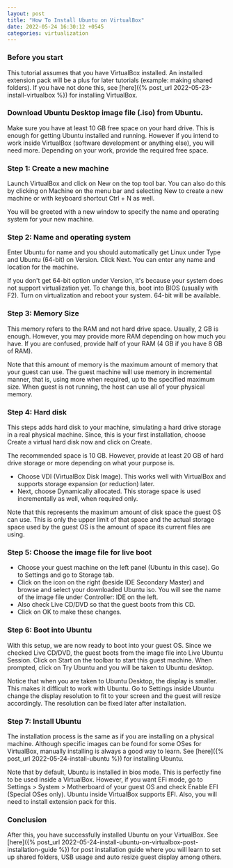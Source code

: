 ```yaml
---
layout: post
title: "How To Install Ubuntu on VirtualBox"
date: 2022-05-24 16:30:12 +0545
categories: virtualization
---
```


### Before you start

This tutorial assumes that you have VirtualBox installed. An installed extension pack will be a plus for later tutorials (example: making shared folders). If you have not done this, see [here]({% post_url 2022-05-23-install-virtualbox %}) for installing VirtualBox.

### Download Ubuntu Desktop image file (.iso) from Ubuntu.

Make sure you have at least 10 GB free space on your hard drive. This is enough for getting Ubuntu installed and running. However if you intend to work inside VirtualBox (software development or anything else), you will need more. Depending on your work, provide the required free space.

### Step 1: Create a new machine

Launch VirtualBox and click on New on the top tool bar. You can also do this by clicking on Machine on the menu bar and selecting New to create a new machine or with keyboard shortcut Ctrl + N as well.

You will be greeted with a new window to specify the name and operating system for your new machine.

### Step 2: Name and operating system

Enter Ubuntu for name and you should automatically get Linux under Type and Ubuntu (64-bit) on Version. Click Next. You can enter any name and location for the machine.

If you don't get 64-bit option under Version, it's because your system does not support virtualization yet. To change this, boot into BIOS (usually with F2). Turn on virtualization and reboot your system. 64-bit will be available.

### Step 3: Memory Size

This memory refers to the RAM and not hard drive space. Usually, 2 GB is enough. However, you may provide more RAM depending on how much you have. If you are confused, provide half of your RAM (4 GB if you have 8 GB of RAM).

Note that this amount of memory is the maximum amount of memory that your guest can use. The guest machine will use memory in incremental manner, that is, using more when required, up to the specified maximum size. When guest is not running, the host can use all of your physical memory.

### Step 4: Hard disk

This steps adds hard disk to your machine, simulating a hard drive storage in a real physical machine. Since, this is your first installation, choose Create a virtual hard disk now and click on Create.

The recommended space is 10 GB. However, provide at least 20 GB of hard drive storage or more depending on what your purpose is.

- Choose VDI (VirtualBox Disk Image). This works well with VirtualBox and supports storage expansion (or reduction) later.
- Next, choose Dynamically allocated. This storage space is used incrementally as well, when required only.

Note that this represents the maximum amount of disk space the guest OS can use. This is only the upper limit of that space and the actual storage space used by the guest OS is the amount of space its current files are using.

### Step 5: Choose the image file for live boot

- Choose your guest machine on the left panel (Ubuntu in this case). Go to Settings and go to Storage tab.
- Click on the icon on the right (beside IDE Secondary Master) and browse and select your downloaded Ubuntu iso. You will see the name of the image file under Controller: IDE on the left.
- Also check Live CD/DVD so that the guest boots from this CD.
- Click on OK to make these changes.

### Step 6: Boot into Ubuntu

With this setup, we are now ready to boot into your guest OS. Since we checked Live CD/DVD, the guest boots from the image file into Live Ubuntu Session. Click on Start on the toolbar to start this guest machine. When prompted, click on Try Ubuntu and you will be taken to Ubuntu desktop.

Notice that when you are taken to Ubuntu Desktop, the display is smaller. This makes it difficult to work with Ubuntu. Go to Settings inside Ubuntu change the display resolution to fit to your screen and the guest will resize accordingly. The resolution can be fixed later after installation.

### Step 7: Install Ubuntu

The installation process is the same as if you are installing on a physical machine. Although specific images can be found for some OSes for VirtualBox, manually installing is always a good way to learn. See [here]({% post_url 2022-05-24-install-ubuntu %}) for installing Ubuntu.

Note that by default, Ubuntu is installed in bios mode. This is perfectly fine to be used inside a VirtualBox. However, if you want EFi mode, go to Settings > System > Motherboard of your guest OS and check Enable EFI (Special OSes only). Ubuntu inside VirtualBox supports EFI. Also, you will need to install extension pack for this.

### Conclusion
After this, you have successfully installed Ubuntu on your VirtualBox. See [here]({% post_url 2022-05-24-install-ubuntu-on-virtualbox-post-installation-guide %}) for post installation guide where you will learn to set up shared folders, USB usage and auto resize guest display among others.
